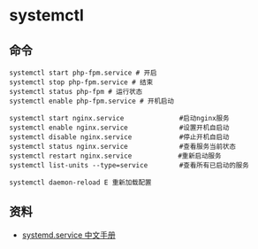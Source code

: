 # systemctl

## 命令

```shell
systemctl start php-fpm.service # 开启
systemctl stop php-fpm.service # 结束
systemctl status php-fpm # 运行状态
systemctl enable php-fpm.service # 开机启动

systemctl start nginx.service              #启动nginx服务
systemctl enable nginx.service             #设置开机自启动
systemctl disable nginx.service            #停止开机自启动
systemctl status nginx.service             #查看服务当前状态
systemctl restart nginx.service　          #重新启动服务
systemctl list-units --type=service        #查看所有已启动的服务

systemctl daemon-reload E 重新加载配置
```



## 资料

* [systemd.service 中文手册](http://www.jinbuguo.com/systemd/systemd.service.html)